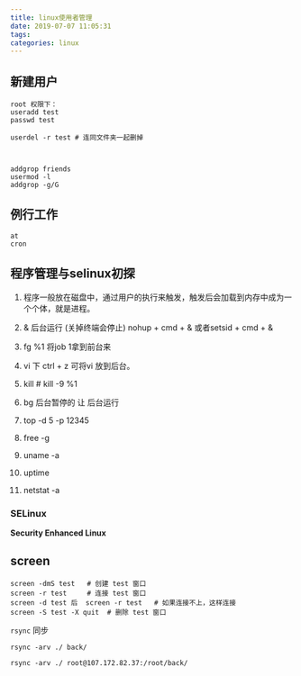 ```yaml
---
title: linux使用者管理
date: 2019-07-07 11:05:31
tags:
categories: linux
---
```


## 新建用户
```
root 权限下：
useradd test
passwd test

userdel -r test # 连同文件夹一起删掉



addgrop friends
usermod -l
addgrop -g/G
```

## 例行工作
```
at
cron
```

## 程序管理与selinux初探
1. 程序一般放在磁盘中，通过用户的执行来触发，触发后会加载到内存中成为一个个体，就是进程。
2. &   后台运行  (关掉终端会停止)   nohup + cmd + &   或者setsid + cmd + &  
3. fg  %1    将job 1拿到前台来
4. vi 下 ctrl + z 可将vi 放到后台。
5. kill  # kill -9 %1
6. bg  后台暂停的 让 后台运行

7. top -d 5 -p 12345
8. free -g
9. uname -a
10. uptime
11. netstat -a

### SELinux
**Security Enhanced Linux**


## screen 
```
screen -dmS test   # 创建 test 窗口
screen -r test     # 连接 test 窗口
screen -d test 后  screen -r test   # 如果连接不上，这样连接
screen -S test -X quit  # 删除 test 窗口
```


`rsync`  同步

`rsync -arv ./ back/`

`rsync -arv ./ root@107.172.82.37:/root/back/`
